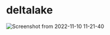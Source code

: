 # deltalake

![Screenshot from 2022-11-10 11-21-40](https://github.com/keerthi200390/deltalake/assets/61152573/aa586e89-ad85-4c19-941b-fd61018adab4)
